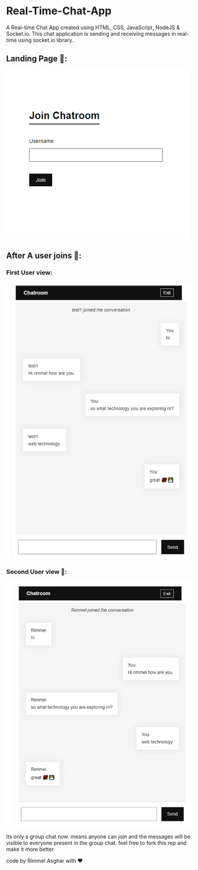 # Real-Time-Chat-App
A Real-time Chat App created using HTML, CSS, JavaScript, NodeJS & Socket.io.
 This chat application is sending and receiving messages in real-time using socket.io library.

## Landing Page 🚀:
![landingpage](https://github.com/rimmelasghar/Real-Time-Chat-App/blob/main/images/landing%20page.PNG)

## After A user joins 🚀:
### First User view:
![userview](https://github.com/rimmelasghar/Real-Time-Chat-App/blob/main/images/convo1.PNG)

### Second User view 🚀:
![userview2](https://github.com/rimmelasghar/Real-Time-Chat-App/blob/main/images/convo2.PNG)

Its only a group chat now. means anyone can join and the messages will be visible to everyone present in the group chat. feel free to fork this rep and make it more better.

code by Rimmel Asghar with ❤
